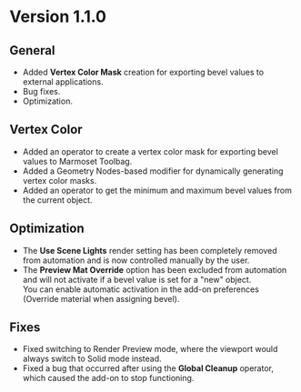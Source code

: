 # Version 1.1.0

## **General**

- Added **Vertex Color Mask** creation for exporting bevel values to external applications.  
- Bug fixes.  
- Optimization.

## **Vertex Color**

- Added an operator to create a vertex color mask for exporting bevel values to Marmoset Toolbag.  
- Added a Geometry Nodes-based modifier for dynamically generating vertex color masks.  
- Added an operator to get the minimum and maximum bevel values from the current object.

## **Optimization**

- The **Use Scene Lights** render setting has been completely removed from automation and is now controlled manually by the user.  
- The **Preview Mat Override** option has been excluded from automation and will not activate if a bevel value is set for a "new" object.  
  You can enable automatic activation in the add-on preferences (Override material when assigning bevel).

## **Fixes**

- Fixed switching to Render Preview mode, where the viewport would always switch to Solid mode instead.  
- Fixed a bug that occurred after using the **Global Cleanup** operator, which caused the add-on to stop functioning.
